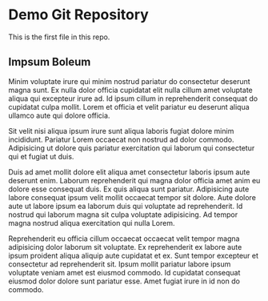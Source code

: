 # Demo Git Repository

This is the first file in this repo.

## Impsum Boleum
Minim voluptate irure qui minim nostrud pariatur do consectetur deserunt magna sunt. Ex nulla dolor officia cupidatat elit nulla cillum amet voluptate aliqua qui excepteur irure ad. Id ipsum cillum in reprehenderit consequat do cupidatat culpa mollit. Lorem et officia et velit pariatur eu deserunt aliqua ullamco aute qui dolore officia.

Sit velit nisi aliqua ipsum irure sunt aliqua laboris fugiat dolore minim incididunt. Pariatur Lorem occaecat non nostrud ad dolor commodo. Adipisicing ut dolore quis pariatur exercitation qui laborum qui consectetur qui et fugiat ut duis.

Duis ad amet mollit dolore elit aliqua amet consectetur laboris ipsum aute deserunt enim. Laborum reprehenderit qui magna dolor officia amet anim eu dolore esse consequat duis. Ex quis aliqua sunt pariatur. Adipisicing aute labore consequat ipsum velit mollit occaecat tempor sit dolore. Aute dolore aute ut labore ipsum ea laborum duis qui voluptate ad reprehenderit. Id nostrud qui laborum magna sit culpa voluptate adipisicing. Ad tempor magna nostrud aliqua exercitation qui nulla Lorem.

Reprehenderit eu officia cillum occaecat occaecat velit tempor magna adipisicing dolor laborum sit voluptate. Ex reprehenderit ex labore aute ipsum proident aliqua aliquip aute cupidatat et ex. Sunt tempor excepteur et consectetur ad reprehenderit sit. Ipsum mollit pariatur labore ipsum voluptate veniam amet est eiusmod commodo. Id cupidatat consequat eiusmod dolor dolore sunt pariatur esse. Amet fugiat irure in id non do commodo.